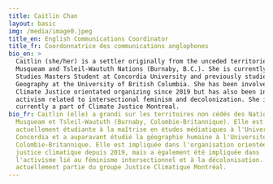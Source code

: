 ```yaml
---
title: Caitlin Chan
layout: basic
img: /media/image0.jpeg
title_en: English Communications Coordinator
title_fr: Coordonnatrice des communications anglophones
bio_en: >
  Caitlin (she/her) is a settler originally from the unceded territories of the
  Musqueam and Tsleil-Waututh Nations (Burnaby, B.C.). She is currently a Media
  Studies Masters Student at Concordia University and previously studied Human
  Geography at the University of British Columbia. She has been involved in
  Climate Justice orientated organizing since 2019 but has also been involved in
  activism related to intersectional feminism and decolonization. She is
  currently a part of Climate Justice Montreal.
bio_fr: Caitlin (elle) a grandi sur les territoires non cédés des Nations
  Musqueam et Tsleil-Waututh (Burnaby, Colombie-Britannique). Elle est
  actuellement étudiante à la maîtrise en études médiatiques à l'Université
  Concordia et a auparavant étudié la géographie humaine à l'Université de la
  Colombie-Britannique. Elle est impliquée dans l'organisation orientée vers la
  justice climatique depuis 2019, mais a également été impliquée dans
  l'activisme lié au féminisme intersectionnel et à la décolonisation. Elle fait
  actuellement partie du groupe Justice Climatique Montréal.
---
```

